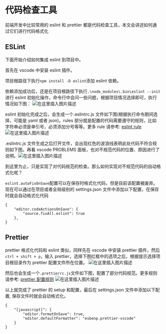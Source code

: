 ﻿# 代码检查工具

前端开发中比较常用的 eslint 和 prettier 都是代码检查工具，本文会讲述如何通过它们进行代码格式化

## ESLint

下面开始介绍如何集成 eslint 到项目中。

首先在 vscode 中安装 eslint 插件。

项目根路径下执行`npm install -D eslint`添加 eslint 依赖。

依赖添加成功后，还是在项目根路径下执行`.\node_modules\.bin\eslint --init`进行 eslint 初始化操作，命令行中会问一些问题，根据项目情况选择即可，执行情况如下图：
![在这里插入图片描述](https://img-blog.csdnimg.cn/60c1552474e244e7851ef616cfe23ebd.png)

eslint 初始化完成之后，会生成一个.eslintrc.js 文件如下图(根据执行命令期间选择，可能是 yaml 或者 json)。rules 部分就是配置的代码需要遵守的规则，比如字符串必须是单引号，必须添加分号等等。更多 rule 请参考: [eslint rule](https://eslint.bootcss.com/docs/rules/)![在这里插入图片描述](https://img-blog.csdnimg.cn/ec2bcd4c9e2d42a19dd6fe2d50cdf64a.png)

.eslintrc.js 文件生成之后打开文件，会出现红色的波浪线表明此处代码不符合规则如下图。再看 vscode PROBLEMS 面板，也对不规范代码的位置、原因进行了说明。![在这里插入图片描述](https://img-blog.csdnimg.cn/ac5cb5defba743babdcdf355f73de90a.png)

到这里为止，只是实现了对代码规范的检查。那么如何实现对不规范代码的自动格式化呢？

`eslint.autoFixOnSave`配置可以在保存时格式化代码，但是目前该配置被废弃。现在可以通过在项目或者全局级别的 settings.json 文件中添加以下配置，在保存时就会自动格式化代码

```
{
    "editor.codeActionsOnSave": {
		"source.fixAll.eslint": true
	},
}
```

## Prettier

prettier 格式化代码和 eslint 类似，同样先在 vscode 中安装 prettier 插件，然后`ctrl + shift + p`，输入 prettier，选择下图红框中的选项之后，根据提示选择项目根目录作为 prettier 配置文件所在位置。
![在这里插入图片描述](https://img-blog.csdnimg.cn/5d41d455dbb94a8ab311875c2b3f31b2.png)

然后也会生成一个`.prettierrc.js`文件如下图，配置了部分代码规范。更多规则请参考: [prettier 配置规则](https://www.prettier.cn/docs/configuration.html)
![在这里插入图片描述](https://img-blog.csdnimg.cn/ebdc8215f453402e9db04f4c589badee.png)

以上就完成了 prettier 的 setup 和配置，最后在 settings.json 文件中添加以下配置, 保存文件时就会自动格式化。

```
{
	"[javascript]": {
		"editor.formatOnSave": true,
		"editor.defaultFormatter": "esbenp.prettier-vscode"
	}
}
```
